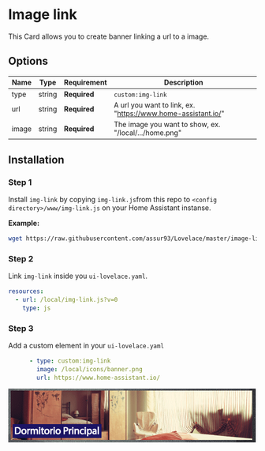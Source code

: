 # Image link

This Card allows you to create banner linking a url to a image.


## Options

| Name | Type | Requirement | Description
| ---- | ---- | ------- | -----------
| type | string | **Required** | `custom:img-link`
| url | string | **Required** | A url you want to link, ex. "https://www.home-assistant.io/"
| image | string | **Required** | The image you want to show, ex. "/local/.../home.png"

## Installation

### Step 1

Install `img-link` by copying `img-link.js`from this repo to `<config directory>/www/img-link.js` on your Home Assistant instanse.

**Example:**

```bash
wget https://raw.githubusercontent.com/assur93/Lovelace/master/image-link/img-link.js
```

### Step 2

Link `img-link` inside you `ui-lovelace.yaml`.

```yaml
resources:
  - url: /local/img-link.js?v=0
    type: js
```

### Step 3

Add a custom element in your `ui-lovelace.yaml`

```yaml
      - type: custom:img-link
        image: /local/icons/banner.png
        url: https://www.home-assistant.io/
```

![example](example.png)
